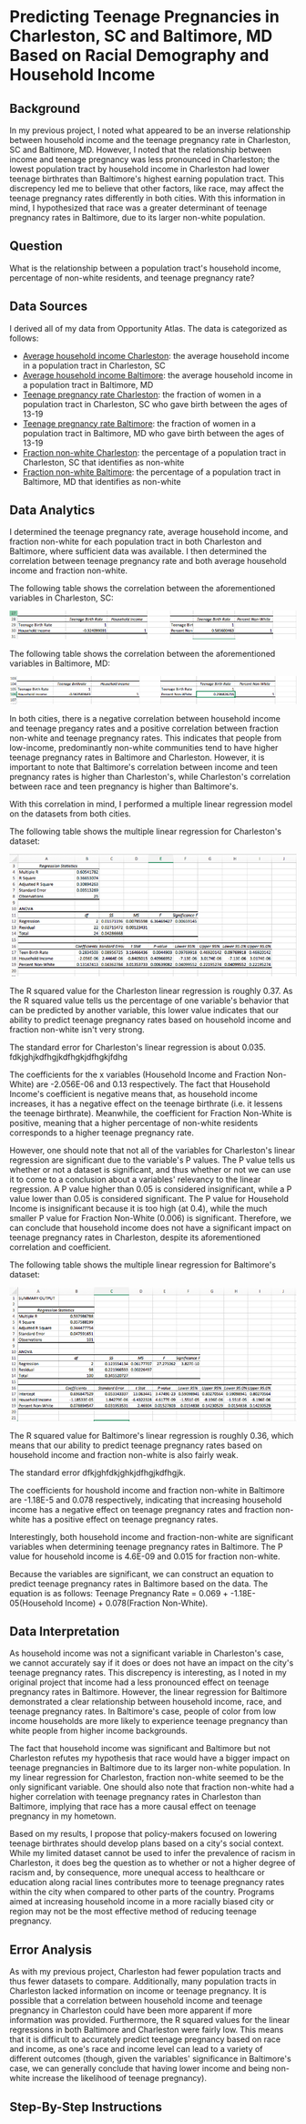 # Predicting Teenage Pregnancies in Charleston, SC and Baltimore, MD Based on Racial Demography and Household Income 
## Background 
In my previous project, I noted what appeared to be an inverse relationship between household income and the teenage pregnancy rate in Charleston, SC and Baltimore, MD. However, I noted that the relationship between income and teenage pregnancy was less pronounced in Charleston; the lowest population tract by household income in Charleston had lower teenage birthrates than Baltimore's highest earning population tract. This discrepency led me to believe that other factors, like race, may affect the teenage pregnancy rates differently in both cities. With this information in mind, I hypothesized that race was a greater determinant of teenage pregnancy rates in Baltimore, due to its larger non-white population.

## Question
What is the relationship between a population tract's household income, percentage of non-white residents, and teenage pregnancy rate?

## Data Sources 
I derived all of my data from Opportunity Atlas. The data is categorized as follows:
- [Average household income Charleston](https://github.com/John-Frye/baltimore-charleston-regression-on-race-income-teen-pregnancy/blob/master/Charleston_Income_Data.xlsx): the average household income in a population tract in Charleston, SC
- [Average household income Baltimore](https://github.com/John-Frye/baltimore-charleston-regression-on-race-income-teen-pregnancy/blob/master/Baltimore_Income_Data.xlsx): the average household income in a population tract in Baltimore, MD
- [Teenage pregnancy rate Charleston](https://github.com/John-Frye/baltimore-charleston-regression-on-race-income-teen-pregnancy/blob/master/charleston_teen_pregnancy%20(1).xltx): the fraction of women in a population tract in Charleston, SC who gave birth between the ages of 13-19
- [Teenage pregnancy rate Baltimore](https://github.com/John-Frye/baltimore-charleston-regression-on-race-income-teen-pregnancy/blob/master/baltimore_teen_pregnancy.xls): the fraction of women in a population tract in Baltimore, MD who gave birth between the ages of 13-19
- [Fraction non-white Charleston](https://github.com/John-Frye/baltimore-charleston-regression-on-race-income-teen-pregnancy/blob/master/charleston_nonwhite_demography.xlsx): the percentage of a population tract in Charleston, SC that identifies as non-white
- [Fraction non-white Baltimore](https://github.com/John-Frye/baltimore-charleston-regression-on-race-income-teen-pregnancy/blob/master/Baltimore_nonwhite_demography%20.xlsx): the percentage of a population tract in Baltimore, MD that identifies as non-white

## Data Analytics
I determined the teenage pregnancy rate, average household income, and fraction non-white for each population tract in both Charleston and Baltimore, where sufficient data was available. I then determined the correlation between teenage pregnancy rate and both average household income and fraction non-white. 

The following table shows the correlation between the aforementioned variables in Charleston, SC:

![alt_text](https://github.com/John-Frye/baltimore-charleston-regression-on-race-income-teen-pregnancy/blob/master/Charleston%20Correlation%20Screenshot.png)

The following table shows the correlation between the aforementioned variables in Baltimore, MD:

![alt_text](https://github.com/John-Frye/baltimore-charleston-regression-on-race-income-teen-pregnancy/blob/master/Baltimore%20Correlation%20Screenshot.png)

In both cities, there is a negative correlation between household income and teenage pregancy rates and a positive correlation between fraction non-white and teenage pregnancy rates. This indicates that people from low-income, predominantly non-white communities tend to have higher teenage pregnancy rates in Baltimore and Charleston. However, it is important to note that Baltimore's correlation between income and teen pregnancy rates is higher than Charleston's, while Charleston's correlation between race and teen pregnancy is higher than Baltimore's. 

With this correlation in mind, I performed a multiple linear regression model on the datasets from both cities.

The following table shows the multiple linear regression for Charleston's dataset:

![alt_text](https://github.com/John-Frye/baltimore-charleston-regression-on-race-income-teen-pregnancy/blob/master/Charleston%20Regression%20Screenshot.png)

The R squared value for the Charleston linear regression is roughly 0.37. As the R squared value tells us the percentage of one variable's behavior that can be predicted by another variable, this lower value indicates that our ability to predict teenage pregnancy rates based on household income and fraction non-white isn't very strong. 

The standard error for Charleston's linear regression is about 0.035. fdkjghjkdfhgjkdfhgkjdfhgkjfdhg

The coefficients for the x variables (Household Income and Fraction Non-White) are -2.056E-06 and 0.13 respectively. The fact that Household Income's coefficient is negative means that, as household income increases, it has a negative effect on the teenage birthrate (i.e. it lessens the teenage birthrate). Meanwhile, the coefficient for Fraction Non-White is positive, meaning that a higher percentage of non-white residents corresponds to a higher teenage pregnancy rate.

However, one should note that not all of the variables for Charleston's linear regression are significant due to the variable's P values. The P value tells us whether or not a dataset is significant, and thus whether or not we can use it to come to a conclusion about a variables' relevancy to the linear regression. A P value higher than 0.05 is considered insignificant, while a P value lower than 0.05 is considered significant. The P value for Household Income is insignificant because it is too high (at 0.4), while the much smaller P value for Fraction Non-White (0.006) is significant. Therefore, we can conclude that household income does not have a significant impact on teenage pregnancy rates in Charleston, despite its aforementioned correlation and coefficient. 

The following table shows the multiple linear regression for Baltimore's dataset:

![alt_text](https://github.com/John-Frye/baltimore-charleston-regression-on-race-income-teen-pregnancy/blob/master/Baltimore%20Regression%20Screenshot.png)

The R squared value for Baltimore's linear regression is roughly 0.36, which means that our ability to predict teenage pregnancy rates based on household income and fraction non-white is also fairly weak.

The standard error dfkjghfdkjghkjdfhgjkdfhgjk.

The coefficients for houshold income and fraction non-white in Baltimore are -1.18E-5 and 0.078 respectively, indicating that increasing household income has a negative effect on teenage pregnancy rates and fraction non-white has a positive effect on teenage pregnancy rates. 

Interestingly, both household income and fraction-non-white are significant variables when determining teenage pregnancy rates in Baltimore. The P value for household income is 4.6E-09 and 0.015 for fraction non-white. 

Because the variables are significant, we can construct an equation to predict teenage pregnancy rates in Baltimore based on the data. The equation is as follows: Teenage Pregnancy Rate = 0.069 + -1.18E-05(Household Income) + 0.078(Fraction Non-White).

## Data Interpretation 
As household income was not a significant variable in Charleston's case, we cannot accurately say if it does or does not have an impact on the city's teenage pregnancy rates. This discrepency is interesting, as I noted in my original project that income had a less pronounced effect on teenage pregnancy rates in Baltimore. However, the linear regression for Baltimore demonstrated a clear relationship between household income, race, and teenage pregnancy rates. In Baltimore's case, people of color from low income households are more likely to experience teenage pregnancy than white people from higher income backgrounds. 

The fact that household income was significant and Baltimore but not Charleston refutes my hypothesis that race would have a bigger impact on teenage pregnancies in Baltimore due to its larger non-white population. In my linear regression for Charleston, fraction non-white seemed to be the only significant variable. One should also note that fraction non-white had a higher correlation with teenage pregnancy rates in Charleston than Baltimore, implying that race has a more causal effect on teenage pregnancy in my hometown. 

Based on my results, I propose that policy-makers focused on lowering teenage birthrates should develop plans based on a city's social context. While my limited dataset cannot be used to infer the prevalence of racism in Charleston, it does beg the question as to whether or not a higher degree of racism and, by consequence, more unequal access to healthcare or education along racial lines contributes more to teenage pregnancy rates within the city when compared to other parts of the country. Programs aimed at increasing household income in a more racially biased city or region may not be the most effective method of reducing teenage pregnancy.

## Error Analysis 
As with my previous project, Charleston had fewer population tracts and thus fewer datasets to compare. Additionally, many population tracts in Charleston lacked information on income or teenage pregnancy. It is possible that a correlation between household income and teenage pregnancy in Charleston could have been more apparent if more information was provided. Furthermore, the R squared values for the linear regressions in both Baltimore and Charleston were fairly low. This means that it is difficult to accurately predict teenage pregnancy based on race and income, as one's race and income level can lead to a variety of different outcomes (though, given the variables' significance in Baltimore's case, we can generally conclude that having lower income and being non-white increase the likelihood of teenage pregnancy). 

## Step-By-Step Instructions




